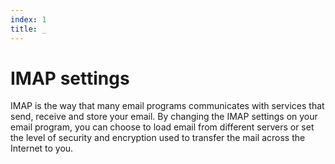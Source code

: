 ```yaml
---
index: 1
title: _
---
```

# IMAP settings

IMAP is the way that many email programs communicates with services that send, receive and store your email. By changing the IMAP settings on your email program, you can choose to load email from different servers or set the level of security and encryption used to transfer the mail across the Internet to you.